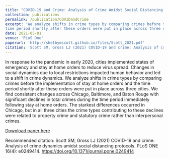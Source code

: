 ```yaml
---
title: "COVID-19 and Crime: Analysis of Crime Amidst Social Distancing Protocols"
collection: publications
permalink: /publication/COVIDandCrime
excerpt: 'We analyze shifts in crime types by comparing crimes before the implementation of stay at home orders and the
time period shortly after these orders were put in place across three cities.'
date: 2021-05-01
venue: 'PLoS One'
paperurl: 'http://shelbymscott.github.io/files/Scott_2021.pdf'
citation: 'Scott SM, Gross LJ (2021) COVID-19 and crime: Analysis of crime dynamics amidst social distancing protocols. PLoS ONE 16(4): e0249414. https://doi.org/10.1371/journal.pone.0249414'
---
```


In response to the pandemic in early 2020, cities implemented states of emergency and stay at home orders to reduce virus spread. Changes in social dynamics due to local restrictions impacted human behavior and led to a shift in crime dynamics. We analyze shifts in crime types by comparing crimes before the implementation of stay at home orders and the time period shortly after these orders were put in place across three cities. We find consistent changes across Chicago, Baltimore, and Baton Rouge with significant declines in total crimes during the time period immediately following stay at home orders. The starkest differences occurred in Chicago, but in all three cities the crime types contributing to these declines were related to property crime and statutory crime rather than interpersonal crimes.

[Download paper here](http://shelbymscott.github.io/files/Scott_2021.pdf)

Recommended citation: Scott SM, Gross LJ (2021) COVID-19 and crime: Analysis of crime dynamics amidst social distancing protocols. PLoS ONE 16(4): e0249414. https://doi.org/10.1371/journal.pone.0249414
